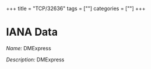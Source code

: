 +++
title = "TCP/32636"
tags = [""]
categories = [""]
+++

# IANA Data

_Name:_ DMExpress

_Description:_ DMExpress

